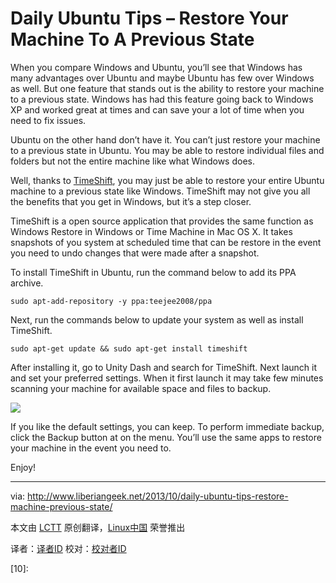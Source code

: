 Daily Ubuntu Tips – Restore Your Machine To A Previous State
================================================================================
When you compare Windows and Ubuntu, you’ll see that Windows has many advantages over Ubuntu and maybe Ubuntu has few over Windows as well. But one feature that stands out is the ability to restore your machine to a previous state. Windows has had this feature going back to Windows XP and worked great at times and can save your a lot of time when you need to fix issues.

Ubuntu on the other hand don’t have it. You can’t just restore your machine to a previous state in Ubuntu. You may be able to restore individual files and folders but not the entire machine like what Windows does.

Well, thanks to [TimeShift][1], you may just be able to restore your entire Ubuntu machine to a previous state like Windows. TimeShift may not give you all the benefits that you get in Windows, but it’s a step closer.

TimeShift is a open source application that provides the same function as Windows Restore in Windows or Time Machine in Mac OS X. It takes snapshots of you system at scheduled time that can be restore in the event you need to undo changes that were made after a snapshot.

To install TimeShift in Ubuntu, run the command below to add its PPA archive. 

    sudo apt-add-repository -y ppa:teejee2008/ppa

Next, run the commands below to update your system as well as install TimeShift.

    sudo apt-get update && sudo apt-get install timeshift

After installing it, go to Unity Dash and search for TimeShift. Next launch it and set your preferred settings. When it first launch it may take few minutes scanning your machine for available space and files to backup.

![](http://www.liberiangeek.net/wp-content/uploads/2013/10/timeshiftubuntu.png)

If you like the default settings, you can keep. To perform immediate backup, click the Backup button at on the menu. You’ll use the same apps to restore your machine in the event you need to.

Enjoy!

--------------------------------------------------------------------------------

via: http://www.liberiangeek.net/2013/10/daily-ubuntu-tips-restore-machine-previous-state/

本文由 [LCTT](https://github.com/LCTT/TranslateProject) 原创翻译，[Linux中国](http://linux.cn/) 荣誉推出

译者：[译者ID](https://github.com/译者ID) 校对：[校对者ID](https://github.com/校对者ID)

[1]:http://teejeetech.blogspot.com/2013/10/introducing-timeshift.html
[2]:
[3]:
[4]:
[5]:
[6]:
[7]:
[8]:
[9]:
[10]: